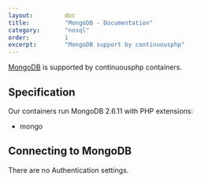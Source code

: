 ```yaml
---
layout:         doc
title:          "MongoDB - Documentation"
category:       "nosql"
order:          1
excerpt:        "MongoDB support by continuousphp"
---
```

[MongoDB](https://www.mongodb.org/) is supported by continuousphp containers.

## Specification 

Our containers run MongoDB 2.6.11 with PHP extensions:

* mongo

## Connecting to MongoDB

There are no Authentication settings.
